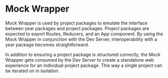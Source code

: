 # Mock Wrapper

Mock Wrapper is used by project packages to emulate the interface between year packages and project packages. Project packages are expected
to export Routes, Reducers, and an App component. By using the Mock Wrapper in conjunction with the Dev Server, interoperability with a year
package becomes straightforward.

In addition to ensuring a project package is structured correctly, the Mock Wrapper gets consumed by the Dev Server to create a standalone
web experience for an individual project package. This way a single project can be iterated on in isolation.